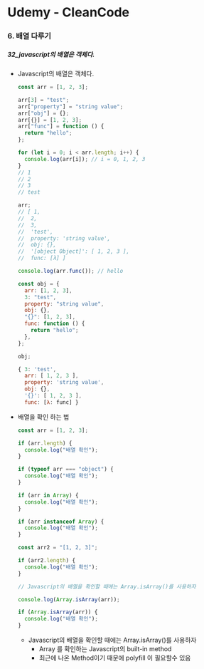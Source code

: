 # Udemy - CleanCode

### 6. 배열 다루기

##### 32_javascript의 배열은 객체다.

* Javascript의 배열은 객체다.

  ```javascript
  const arr = [1, 2, 3];
  
  arr[3] = "test";
  arr["property"] = "string value";
  arr["obj"] = {};
  arr[{}] = [1, 2, 3];
  arr["func"] = function () {
    return "hello";
  };
  
  for (let i = 0; i < arr.length; i++) {
    console.log(arr[i]); // i = 0, 1, 2, 3
  }
  // 1
  // 2
  // 3
  // test
  
  arr;
  // [ 1,
  //  2,
  //  3,
  //  'test',
  //  property: 'string value',
  //  obj: {},
  //  '[object Object]': [ 1, 2, 3 ],
  //  func: [λ] ]
  
  console.log(arr.func()); // hello
  
  const obj = {
    arr: [1, 2, 3],
    3: "test",
    property: "string value",
    obj: {},
    "{}": [1, 2, 3],
    func: function () {
      return "hello";
    },
  };
  
  obj;
  
  { 3: 'test',
    arr: [ 1, 2, 3 ],
    property: 'string value',
    obj: {},
    '{}': [ 1, 2, 3 ],
    func: [λ: func] }
  ```



* 배열을 확인 하는 법

  ```javascript
  const arr = [1, 2, 3];
  
  if (arr.length) {
    console.log("배열 확인");
  }
  
  if (typeof arr === "object") {
    console.log("배열 확인");
  }
  
  if (arr in Array) {
    console.log("배열 확인");
  }
  
  if (arr instanceof Array) {
    console.log("배열 확인");
  }
  
  const arr2 = "[1, 2, 3]";
  
  if (arr2.length) {
    console.log("배열 확인");
  }
  
  // Javascript의 배열을 확인할 때에는 Array.isArray()를 사용하자
  
  console.log(Array.isArray(arr));
  
  if (Array.isArray(arr)) {
    console.log("배열 확인");
  }
  ```

  * Javascript의 배열을 확인할 때에는 Array.isArray()를 사용하자
    * Array 를 확인하는 Javascript의 built-in method
    * 최근에 나온 Method이기 때문에 polyfill 이 필요할수 있음



